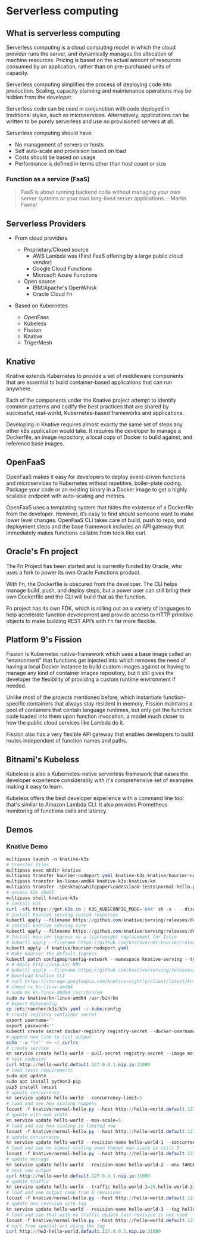 # Serverless computing

## What is serverless computing

Serverless computing is a cloud computing model in which the cloud provider runs the server, and dynamically manages the allocation of machine resources. Pricing is based on the actual amount of resources consumed by an application, rather than on pre-purchased units of capacity.

Serverless computing simplifies the process of deploying code into production. Scaling, capacity planning and maintenance operations may be hidden from the developer.

Serverless code can be used in conjunction with code deployed in traditional styles, such as microservices. Alternatively, applications can be written to be purely serverless and use no provisioned servers at all.

Serverless computing should have:

- No management of servers or hosts
- Self auto-scale and provisison based on load
- Costs should be based on usage
- Performance is defined in terms other than host count or size

### Function as a service (FaaS)

> FaaS is about running backend code without managing your own server systems or your own long-lived server applications. - Martin Fowler

## Serverless Providers

- From cloud providers
  - Proprietary/Closed source
    - AWS Lambda was (First FaaS offering by a large public cloud vendor)
    - Google Cloud Functions
    - Microsoft Azure Functions
  - Open source  
    - IBM/Apache's OpenWhisk
    - Oracle Cloud Fn

- Based on Kubernetes
  - OpenFaas
  - Kubeless
  - Fission
  - Knative
  - TrigerMesh

## Knative

Knative extends Kubernetes to provide a set of middleware components that are essential to build container-based applications that can run anywhere.

Each of the components under the Knative project attempt to identify common patterns and codify the best practices that are shared by successful, real-world, Kubernetes-based frameworks and applications.

Developing in Knative requires almost exactly the same set of steps any other k8s application would take. It requires the developer to manage a Dockerfile, an image repository, a local copy of Docker to build against, and reference base images.

## OpenFaaS

OpenFaaS makes it easy for developers to deploy event-driven functions and microservices to Kubernetes without repetitive, boiler-plate coding. Package your code or an existing binary in a Docker image to get a highly scalable endpoint with auto-scaling and metrics.

OpenFaaS uses a templating system that hides the existence of a Dockerfile from the developer. However, it’s easy to find should someone want to make lower level changes. OpenFaaS CLI takes care of build, push to repo, and deployment steps and the base framework includes an API gateway that immediately makes functions callable from tools like curl.

## Oracle's Fn project

The Fn Project has been started and is currently funded by Oracle, who uses a fork to power its own Oracle Functions product.

With Fn, the Dockerfile is obscured from the developer. The CLI helps manage build, push, and deploy steps, but a power user can still bring their own Dockerfile and the CLI will build that as the function. 

Fn project has its own FDK, which is rolling out on a variety of languages to help accelerate function development and provide access to HTTP primitive objects to make building REST API’s with Fn far more flexible.

## Platform 9's Fission

Fission is Kubernetes native-framework which uses a base image called an “environment” that functions get injected into which removes the need of having a local Docker instance to build custom images against or having to manage any kind of container images repository, but it still gives the developer the flexibility of providing a custom runtime environment if needed.

Unlike most of the projects mentioned before, which instantiate function-specific containers that always stay resident in memory, Fission maintains a pool of containers that contain language runtimes, but only get the function code loaded into them upon function invocation, a model much closer to how the public cloud services like Lambda do it.  

Fission also has a very flexible API gateway that enables developers to build routes independent of function names and paths.

## Bitnami's Kubeless

Kubeless is also a Kubernetes-native serverless framework that eases the developer experience considerably with it's comprehensive set of examples making it easy to learn.

Kubeless offers the best developer experience with a command line tool that's similar to Amazon Lambda CLI.  It also provides Prometheus monitoring of functions calls and latency.

## Demos

### Knative Demo

``` Powershell
multipass launch -n knative-k3s
# transfer files
multipass exec mkdir knative
multipass transfer kourier-nodeport.yaml knative-k3s:knative/kourier-nodepack.yaml
multipass transfer kn-linux-amd64 knative-k3s:knative/kn
multipass transfer .\Desktop\whitepaper\codes\load-tests\normal-hello.py knative-k3s:knative/normal-hello.py
# access k3s shell
multipass shell knative-k3s
# Install k3s
curl -sfL https://get.k3s.io | K3S_KUBECONFIG_MODE='644' sh -s - --disable traefik
# Install knative serving custom resources
kubectl apply --filename https://github.com/knative/serving/releases/download/v0.17.0/serving-crds.yaml
# Install knative serving core
kubectl apply --filename https://github.com/knative/serving/releases/download/v0.17.0/serving-core.yaml
# Install kourier ingress as a lightweight replacement for Istio
# kubectl apply --filename https://github.com/knative/net-kourier/releases/download/v0.17.0/kourier.yaml
kubectl apply -f knative/kourier-nodeport.yaml
# Make kourier the default Ingress
kubectl patch configmap/config-network --namespace knative-serving --type merge --patch '{"data":{"ingress.class":"kourier.ingress.networking.knative.dev"}}'
# # Apply http://xip.io/ DNS
# kubectl apply --filename https://github.com/knative/serving/releases/download/v0.17.0/serving-default-domain.yaml
# Download knative CLI
# curl https://storage.googleapis.com/knative-nightly/client/latest/kn-linux-amd64 -O
# chmod +x kn-linux-amd64
# sudo mv kn-linux-amd64 /usr/bin/kn
sudo mv knative/kn-linux-amd64 /usr/bin/kn
# Export Kubeconfig
cp /etc/rancher/k3s/k3s.yaml ~/.kube/config
# create registry container secret
export username=''
export password=''
kubectl create secret docker-registry registry-secret --docker-username=$username --docker-password=$password --docker-server=https://mofattah.jfrog.io
# append new line to curl output
echo '-w "\n"' >> ~/.curlrc
# create service
kn service create hello-world --pull-secret registry-secret --image mofattah.jfrog.io/docker-quickstart/hello-nodejs --env TARGET="World"
# test endpoint
curl http://hello-world.default.127.0.0.1.nip.io:31080
# load tests requirements
sudo apt update
sudo apt install python3-pip
pip3 install locust
# update concurrency
kn service update hello-world --concurrency-limit=1
# load and see how scaling happens
locust -f knative/normal-hello.py --host http://hello-world.default.127.0.0.1.nip.io:31080 --headless -u 100 -r 10 -t 1m
# update with max scale
kn service update hello-world --max-scale=5
# load and see how scaling is limited now
locust -f knative/normal-hello.py --host http://hello-world.default.127.0.0.1.nip.io:31080 --headless -u 100 -r 10 -t 1m
# update concurrecny
kn service update hello-world --revision-name hello-world-1 --concurrency-limit=0
# load and see no almost scaling even though max-scale is still 5
locust -f knative/normal-hello.py --host http://hello-world.default.127.0.0.1.nip.io:31080 --headless -u 100 -r 10 -t 1m
# update message
kn service update hello-world --revision-name hello-world-2 --env TARGET="Ergonomics"
# test new output
curl http://hello-world.default.127.0.0.1.nip.io:31080
# update traffic
kn service update hello-world --traffic hello-world-1=20,hello-world-2=80
# load and see output come from 2 revisions
locust -f knative/normal-hello.py --host http://hello-world.default.127.0.0.1.nip.io:31080 --headless -u 100 -r 10 -t 1m
# update new revision with tag
kn service update hello-world --revision-name hello-world-3 --tag hello-world-3=hw3 --env TARGET="all of you"
# load and see that with no traffic update last revision is not used
locust -f knative/normal-hello.py --host http://hello-world.default.127.0.0.1.nip.io:31080 --headless -u 100 -r 10 -t 1m
# curl from special url using the tag
curl http://hw3-hello-world.default.127.0.0.1.nip.io:31080

```
